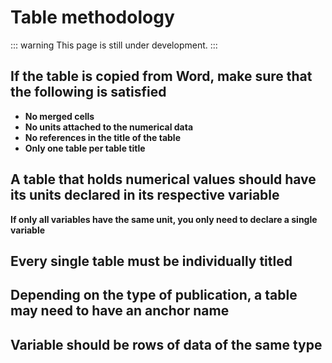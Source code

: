 # Table methodology

::: warning
This page is still under development.
:::

## If the table is copied from Word, make sure that the following is satisfied

- **No merged cells**
- **No units attached to the numerical data**
- **No references in the title of the table**
- **Only one table per table title**

## A table that holds numerical values should have its units declared in its respective variable

**If only all variables have the same unit, you only need to declare a single variable**

## Every single table must be individually titled

## Depending on the type of publication, a table may need to have an anchor name

## Variable should be rows of data of the same type